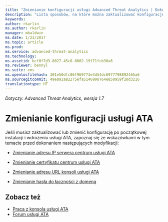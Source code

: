 ```yaml
---
title: "Zmienianie konfiguracji usługi Advanced Threat Analytics | Dokumentacja firmy Microsoft"
description: "Lista sposobów, na które można zaktualizować konfigurację usługi ATA."
keywords: 
author: rkarlin
ms.author: rkarlin
manager: mbaldwin
ms.date: 1/23/2017
ms.topic: article
ms.prod: 
ms.service: advanced-threat-analytics
ms.technology: 
ms.assetid: bcf0f7d3-8027-45c0-8002-19f71fcb30a6
ms.reviewer: bennyl
ms.suite: ems
ms.openlocfilehash: 301e50dfc06f969773e4d54dc6977798892465a6
ms.sourcegitcommit: 49e892a82275efa5146998764e850959f20d3216
translationtype: HT
---
```

*Dotyczy: Advanced Threat Analytics, wersja 1.7*



# <a name="change-ata-configuration"></a>Zmienianie konfiguracji usługi ATA

Jeśli musisz zaktualizować lub zmienić konfigurację po początkowej instalacji i wdrożeniu usługi ATA, zapoznaj się ze wskazówkami w tym temacie przed dokonaniem następujących modyfikacji:

-   [Zmienianie adresu IP serwera centrum usługi ATA](modifying-ata-config-centerip.md)

-   [Zmienianie certyfikatu centrum usługi ATA](modifying-ata-config-centercert.md)

-   [Zmienianie adresu URL konsoli usługi ATA](modifying-ata-config-consoleurl.md)

-   [Zmienianie hasła do łączności z domeną](modifying-ata-config-dcpassword.md)

## <a name="see-also"></a>Zobacz też
- [Praca z konsolą usługi ATA](working-with-ata-console.md)
- [Forum usługi ATA](https://aka.ms/ata-forum)
